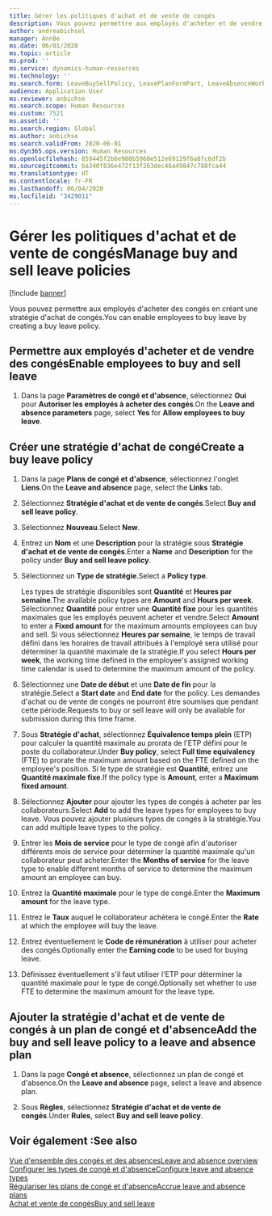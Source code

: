 ```yaml
---
title: Gérer les politiques d'achat et de vente de congés
description: Vous pouvez permettre aux employés d'acheter et de vendre des congés dans Dynamics 365 Human Resources.
author: andreabichsel
manager: AnnBe
ms.date: 06/01/2020
ms.topic: article
ms.prod: ''
ms.service: dynamics-human-resources
ms.technology: ''
ms.search.form: LeaveBuySellPolicy, LeavePlanFormPart, LeaveAbsenceWorkspace
audience: Application User
ms.reviewer: anbichse
ms.search.scope: Human Resources
ms.custom: 7521
ms.assetid: ''
ms.search.region: Global
ms.author: anbichse
ms.search.validFrom: 2020-06-01
ms.dyn365.ops.version: Human Resources
ms.openlocfilehash: 859445f2b6e980b5960e512e69129f6a8fc6df2b
ms.sourcegitcommit: ba340f836e472f13f263dec46a49847c788fca44
ms.translationtype: HT
ms.contentlocale: fr-FR
ms.lasthandoff: 06/04/2020
ms.locfileid: "3429011"
---
```

# <a name="manage-buy-and-sell-leave-policies"></a><span data-ttu-id="067c5-103">Gérer les politiques d'achat et de vente de congés</span><span class="sxs-lookup"><span data-stu-id="067c5-103">Manage buy and sell leave policies</span></span>

[!include [banner](includes/preview-feature.md)]

<span data-ttu-id="067c5-104">Vous pouvez permettre aux employés d'acheter des congés en créant une stratégie d'achat de congés.</span><span class="sxs-lookup"><span data-stu-id="067c5-104">You can enable employees to buy leave by creating a buy leave policy.</span></span>  

## <a name="enable-employees-to-buy-and-sell-leave"></a><span data-ttu-id="067c5-105">Permettre aux employés d'acheter et de vendre des congés</span><span class="sxs-lookup"><span data-stu-id="067c5-105">Enable employees to buy and sell leave</span></span>

1. <span data-ttu-id="067c5-106">Dans la page **Paramètres de congé et d'absence**, sélectionnez **Oui** pour **Autoriser les employés à acheter des congés**.</span><span class="sxs-lookup"><span data-stu-id="067c5-106">On the **Leave and absence parameters** page, select **Yes** for **Allow employees to buy leave**.</span></span> 

## <a name="create-a-buy-leave-policy"></a><span data-ttu-id="067c5-107">Créer une stratégie d'achat de congé</span><span class="sxs-lookup"><span data-stu-id="067c5-107">Create a buy leave policy</span></span>

1. <span data-ttu-id="067c5-108">Dans la page **Plans de congé et d'absence**, sélectionnez l'onglet **Liens**.</span><span class="sxs-lookup"><span data-stu-id="067c5-108">On the **Leave and absence** page, select the **Links** tab.</span></span> 

2. <span data-ttu-id="067c5-109">Sélectionnez **Stratégie d'achat et de vente de congés**.</span><span class="sxs-lookup"><span data-stu-id="067c5-109">Select **Buy and sell leave policy**.</span></span>

3. <span data-ttu-id="067c5-110">Sélectionnez **Nouveau**.</span><span class="sxs-lookup"><span data-stu-id="067c5-110">Select **New**.</span></span>

4. <span data-ttu-id="067c5-111">Entrez un **Nom** et une **Description** pour la stratégie sous **Stratégie d'achat et de vente de congés**.</span><span class="sxs-lookup"><span data-stu-id="067c5-111">Enter a **Name** and **Description** for the policy under **Buy and sell leave policy**.</span></span> 

5. <span data-ttu-id="067c5-112">Sélectionnez un **Type de stratégie**.</span><span class="sxs-lookup"><span data-stu-id="067c5-112">Select a **Policy type**.</span></span> 

   <span data-ttu-id="067c5-113">Les types de stratégie disponibles sont **Quantité** et **Heures par semaine**.</span><span class="sxs-lookup"><span data-stu-id="067c5-113">The available policy types are **Amount** and **Hours per week**.</span></span> <span data-ttu-id="067c5-114">Sélectionnez **Quantité** pour entrer une **Quantité fixe** pour les quantités maximales que les employés peuvent acheter et vendre.</span><span class="sxs-lookup"><span data-stu-id="067c5-114">Select **Amount** to enter a **Fixed amount** for the maximum amounts employees can buy and sell.</span></span> <span data-ttu-id="067c5-115">Si vous sélectionnez **Heures par semaine**, le temps de travail défini dans les horaires de travail attribués à l'employé sera utilisé pour déterminer la quantité maximale de la stratégie.</span><span class="sxs-lookup"><span data-stu-id="067c5-115">If you select **Hours per week**, the working time defined in the employee's assigned working time calendar is used to determine the maximum amount of the policy.</span></span> 

6. <span data-ttu-id="067c5-116">Sélectionnez une **Date de début** et une **Date de fin** pour la stratégie.</span><span class="sxs-lookup"><span data-stu-id="067c5-116">Select a **Start date** and **End date** for the policy.</span></span> <span data-ttu-id="067c5-117">Les demandes d'achat ou de vente de congés ne pourront être soumises que pendant cette période.</span><span class="sxs-lookup"><span data-stu-id="067c5-117">Requests to buy or sell leave will only be available for submission during this time frame.</span></span> 

7. <span data-ttu-id="067c5-118">Sous **Stratégie d'achat**, sélectionnez **Équivalence temps plein** (ETP) pour calculer la quantité maximale au prorata de l'ETP défini pour le poste du collaborateur.</span><span class="sxs-lookup"><span data-stu-id="067c5-118">Under **Buy policy**, select **Full time equivalency** (FTE) to prorate the maximum amount based on the FTE defined on the employee's position.</span></span> <span data-ttu-id="067c5-119">Si le type de stratégie est **Quantité**, entrez une **Quantité maximale fixe**.</span><span class="sxs-lookup"><span data-stu-id="067c5-119">If the policy type is **Amount**, enter a **Maximum fixed amount**.</span></span> 

8. <span data-ttu-id="067c5-120">Sélectionnez **Ajouter** pour ajouter les types de congés à acheter par les collaborateurs.</span><span class="sxs-lookup"><span data-stu-id="067c5-120">Select **Add** to add the leave types for employees to buy leave.</span></span> <span data-ttu-id="067c5-121">Vous pouvez ajouter plusieurs types de congés à la stratégie.</span><span class="sxs-lookup"><span data-stu-id="067c5-121">You can add multiple leave types to the policy.</span></span> 

9. <span data-ttu-id="067c5-122">Entrer les **Mois de service** pour le type de congé afin d'autoriser différents mois de service pour déterminer la quantité maximale qu'un collaborateur peut acheter.</span><span class="sxs-lookup"><span data-stu-id="067c5-122">Enter the **Months of service** for the leave type to enable different months of service to determine the maximum amount an employee can buy.</span></span> 

10. <span data-ttu-id="067c5-123">Entrez la **Quantité maximale** pour le type de congé.</span><span class="sxs-lookup"><span data-stu-id="067c5-123">Enter the **Maximum amount** for the leave type.</span></span> 

11. <span data-ttu-id="067c5-124">Entrez le **Taux** auquel le collaborateur achètera le congé.</span><span class="sxs-lookup"><span data-stu-id="067c5-124">Enter the **Rate** at which the employee will buy the leave.</span></span> 

12. <span data-ttu-id="067c5-125">Entrez éventuellement le **Code de rémunération** à utiliser pour acheter des congés.</span><span class="sxs-lookup"><span data-stu-id="067c5-125">Optionally enter the **Earning code** to be used for buying leave.</span></span> 

13. <span data-ttu-id="067c5-126">Définissez éventuellement s'il faut utiliser l'ETP pour déterminer la quantité maximale pour le type de congé.</span><span class="sxs-lookup"><span data-stu-id="067c5-126">Optionally set whether to use FTE to determine the maximum amount for the leave type.</span></span> 

## <a name="add-the-buy-and-sell-leave-policy-to-a-leave-and-absence-plan"></a><span data-ttu-id="067c5-127">Ajouter la stratégie d'achat et de vente de congés à un plan de congé et d'absence</span><span class="sxs-lookup"><span data-stu-id="067c5-127">Add the buy and sell leave policy to a leave and absence plan</span></span>

1. <span data-ttu-id="067c5-128">Dans la page **Congé et absence**, sélectionnez un plan de congé et d'absence.</span><span class="sxs-lookup"><span data-stu-id="067c5-128">On the **Leave and absence** page, select a leave and absence plan.</span></span>

2. <span data-ttu-id="067c5-129">Sous **Règles**, sélectionnez **Stratégie d'achat et de vente de congés**.</span><span class="sxs-lookup"><span data-stu-id="067c5-129">Under **Rules**, select **Buy and sell leave policy**.</span></span>

## <a name="see-also"></a><span data-ttu-id="067c5-130">Voir également :</span><span class="sxs-lookup"><span data-stu-id="067c5-130">See also</span></span>

[<span data-ttu-id="067c5-131">Vue d'ensemble des congés et des absences</span><span class="sxs-lookup"><span data-stu-id="067c5-131">Leave and absence overview</span></span>](hr-leave-and-absence-overview.md)</br>
[<span data-ttu-id="067c5-132">Configurer les types de congé et d'absence</span><span class="sxs-lookup"><span data-stu-id="067c5-132">Configure leave and absence types</span></span>](hr-leave-and-absence-types.md)</br>
[<span data-ttu-id="067c5-133">Régulariser les plans de congé et d'absence</span><span class="sxs-lookup"><span data-stu-id="067c5-133">Accrue leave and absence plans</span></span>](hr-leave-and-absence-accrue.md)</br>
[<span data-ttu-id="067c5-134">Achat et vente de congés</span><span class="sxs-lookup"><span data-stu-id="067c5-134">Buy and sell leave</span></span>](hr-employee-self-service-buy-sell-leave.md)

